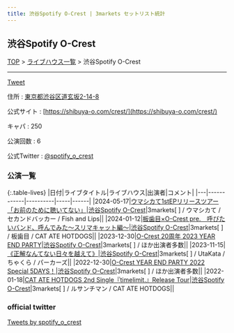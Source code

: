 ```yaml
---
title: 渋谷Spotify O-Crest | 3markets セットリスト統計
---
```

## 渋谷Spotify O-Crest

[TOP](/setlist/) > [ライブハウス一覧](livehouses.html) > 渋谷Spotify O-Crest

___

<a href="https://twitter.com/share?ref_src=twsrc%5Etfw" data-text="3markets[ ]セットリスト > 渋谷Spotify O-Crest" class="twitter-share-button" data-via="3markets" data-hashtags="3markets" data-related="3markets" data-show-count="false">Tweet</a>

住所
:    <a href="https://www.google.co.jp/maps/search/%E6%9D%B1%E4%BA%AC%E9%83%BD%E6%B8%8B%E8%B0%B7%E5%8C%BA%E9%81%93%E7%8E%84%E5%9D%822-14-8" rel="noopener noreferrer" target="_blank">東京都渋谷区道玄坂2-14-8</a>

公式サイト
:    [https://shibuya-o.com/crest/](https://shibuya-o.com/crest/)

キャパ
:    250

公演回数
: 6


公式Twitter
: <a href="https://twitter.com/spotify_o_crest">@spotify_o_crest</a>


### 公演一覧

{:.table-lives}
|日付|ライブタイトル|ライブハウス|出演者|コメント|
|---|------------|----------|-----|------|
|<span class="nowrap">2024-05-17</span>|[ウマシカて1stEPリリースツアー「お前のために聴いてない」](live119.html)|[渋谷Spotify O-Crest](livehouse008.html)|3markets[ ] / ウマシカて / セカンドバッカー / Fish and Lips||
|<span class="nowrap">2024-01-12</span>|[板歯目×O-Crest pre.　呼びたいバンド、呼んでみた〜スリマキャット編〜](live100.html)|[渋谷Spotify O-Crest](livehouse008.html)|3markets[ ] / 板歯目 / CAT ATE HOTDOGS||
|<span class="nowrap">2023-12-30</span>|[O-Crest 20周年 2023 YEAR END PARTY](live097.html)|[渋谷Spotify O-Crest](livehouse008.html)|3markets[ ] / ほか出演者多数||
|<span class="nowrap">2023-11-15</span>|[《正解なんてない日々を越えて》](live089.html)|[渋谷Spotify O-Crest](livehouse008.html)|3markets[ ] / UtaKata / ちゃくら / パーカーズ||
|<span class="nowrap">2022-12-30</span>|[O-Crest YEAR END PARTY 2022 Special 5DAYS！](live046.html)|[渋谷Spotify O-Crest](livehouse008.html)|3markets[ ] / ほか出演者多数||
|<span class="nowrap">2022-01-18</span>|[CAT ATE HOTDOGS 2nd Single『timelimit.』Release Tour](live005.html)|[渋谷Spotify O-Crest](livehouse008.html)|3markets[ ] / ルサンチマン / CAT ATE HOTDOGS||




### official twitter

<a class="twitter-timeline" href="https://twitter.com/spotify_o_crest?ref_src=twsrc%5Etfw">Tweets by spotify_o_crest</a> <script async src="https://platform.twitter.com/widgets.js" charset="utf-8"></script>


<script async src="https://platform.twitter.com/widgets.js" charset="utf-8"></script>